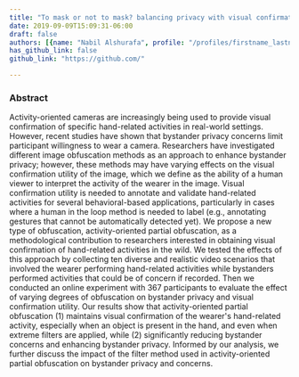 ```yaml
---
title: "To mask or not to mask? balancing privacy with visual confirmation utility in activity-oriented wearable cameras"
date: 2019-09-09T15:09:31-06:00
draft: false
authors: [{name: "Nabil Alshurafa", profile: "/profiles/firstname_lastname"}, {name: "Nabil Alshurafa", profile: "/profiles/firstname_lastname"}]
has_github_link: false
github_link: "https://github.com/"

---
```


### Abstract

Activity-oriented cameras are increasingly being used to provide visual confirmation of specific hand-related activities in real-world settings. However, recent studies have shown that bystander privacy concerns limit participant willingness to wear a camera. Researchers have investigated different image obfuscation methods as an approach to enhance bystander privacy; however, these methods may have varying effects on the visual confirmation utility of the image, which we define as the ability of a human viewer to interpret the activity of the wearer in the image. Visual confirmation utility is needed to annotate and validate hand-related activities for several behavioral-based applications, particularly in cases where a human in the loop method is needed to label (e.g., annotating gestures that cannot be automatically detected yet). We propose a new type of obfuscation, activity-oriented partial obfuscation, as a methodological contribution to researchers interested in obtaining visual confirmation of hand-related activities in the wild. We tested the effects of this approach by collecting ten diverse and realistic video scenarios that involved the wearer performing hand-related activities while bystanders performed activities that could be of concern if recorded. Then we conducted an online experiment with 367 participants to evaluate the effect of varying degrees of obfuscation on bystander privacy and visual confirmation utility. Our results show that activity-oriented partial obfuscation (1) maintains visual confirmation of the wearer's hand-related activity, especially when an object is present in the hand, and even when extreme filters are applied, while (2) significantly reducing bystander concerns and enhancing bystander privacy. Informed by our analysis, we further discuss the impact of the filter method used in activity-oriented partial obfuscation on bystander privacy and concerns.
